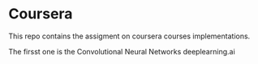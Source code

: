 # Coursera
This repo contains the assigment on coursera courses implementations.

The firsst one is the Convolutional Neural Networks deeplearning.ai

